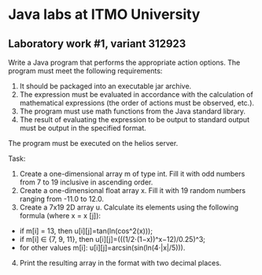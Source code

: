# Java labs at ITMO University #

## Laboratory work #1, variant 312923

Write a Java program that performs the appropriate action options. The program must meet the following requirements:

1. It should be packaged into an executable jar archive.
2. The expression must be evaluated in accordance with the calculation of mathematical expressions (the order of actions must be observed, etc.).
3. The program must use math functions from the Java standard library.
4. The result of evaluating the expression to be output to standard output must be output in the specified format.

The program must be executed on the helios server.

Task:

1. Create a one-dimensional array m of type int. Fill it with odd numbers from 7 to 19 inclusive in ascending order.
2. Create a one-dimensional float array x. Fill it with 19 random numbers ranging from -11.0 to 12.0.
3. Create a 7x19 2D array u. Calculate its elements using the following formula (where x = x [j]):
  - if m[i] = 13, then u[i][j]=tan(ln(cos^2(x)));
  - if m[i] ∈ {7, 9, 11}, then u[i][j]=(((1/2⋅(1−x))^x−12)/0.25)^3;
  - for other values m[i]: u[i][j]=arcsin(sin(ln(4⋅|x|/5))).
4. Print the resulting array in the format with two decimal places.
